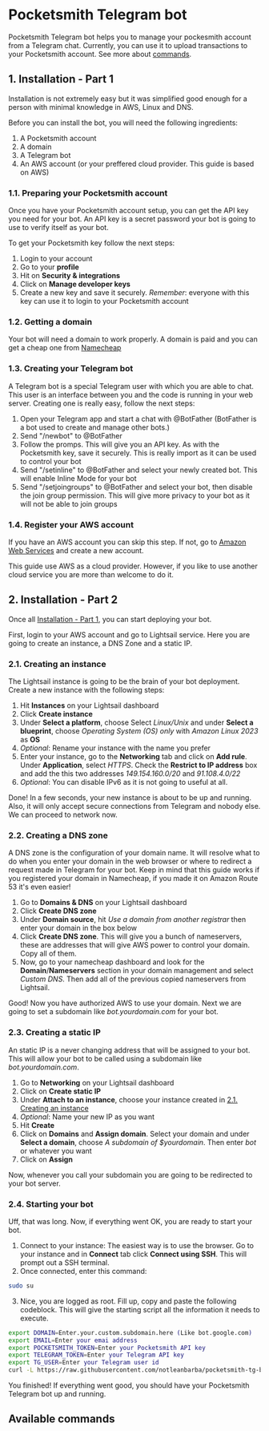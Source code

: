 # Pocketsmith Telegram bot

Pocketsmith Telegram bot helps you to manage your pockesmith account from a Telegram chat. Currently, you can use it to upload transactions to your Pocketsmith account. See more about [commands](/README.md#available-commands).

## 1. Installation - Part 1

Installation is not extremely easy but it was simplified good enough for a person with minimal knowledge in AWS, Linux and DNS.

Before you can install the bot, you will need the following ingredients:

1. A Pocketsmith account
2. A domain
3. A Telegram bot
4. An AWS account (or your preffered cloud provider. This guide is based on AWS)

### 1.1. Preparing your Pocketsmith account

Once you have your Pocketsmith account setup, you can get the API key you need for your bot. An API key is a secret password your bot is going to use to verify itself as your bot.

To get your Pocketsmith key follow the next steps:

1. Login to your account
2. Go to your **profile**
3. Hit on **Security & integrations**
4. Click on **Manage developer keys**
5. Create a new key and save it securely. _Remember_: everyone with this key can use it to login to your Pocketsmith account

### 1.2. Getting a domain

Your bot will need a domain to work properly. A domain is paid and you can get a cheap one from [Namecheap](https://namecheap.com/)

### 1.3. Creating your Telegram bot

A Telegram bot is a special Telegram user with which you are able to chat. This user is an interface between you and the code is running in your web server. Creating one is really easy, follow the next steps:

1. Open your Telegram app and start a chat with @BotFather (BotFather is a bot used to create and manage other bots.)
2. Send "/newbot" to @BotFather
3. Follow the promps. This will give you an API key. As with the Pocketsmith key, save it securely. This is really import as it can be used to control your bot
4. Send "/setinline" to @BotFather and select your newly created bot. This will enable Inline Mode for your bot
5. Send "/setjoingroups" to @BotFather and select your bot, then disable the join group permission. This will give more privacy to your bot as it will not be able to join groups

### 1.4. Register your AWS account

If you have an AWS account you can skip this step. If not, go to [Amazon Web Services](https://portal.aws.amazon.com/billing/signup) and create a new account.

This guide use AWS as a cloud provider. However, if you like to use another cloud service you are more than welcome to do it.

## 2. Installation - Part 2

Once all [Installation - Part 1](/README.md#1-installation---part-1), you can start deploying your bot.

First, login to your AWS account and go to Lightsail service. Here you are going to create an instance, a DNS Zone and a static IP.

### 2.1. Creating an instance

The Lightsail instance is going to be the brain of your bot deployment. Create a new instance with the following steps:

1. Hit **Instances** on your Lightsail dashboard
2. Click **Create instance**
3. Under **Select a platform**, choose Select _Linux/Unix_ and under **Select a blueprint**, choose _Operating System (OS) only_ with _Amazon Linux 2023_ as **OS**
4. _Optional_: Rename your instance with the name you prefer
5. Enter your instance, go to the **Networking** tab and click on **Add rule**. Under **Application**, select _HTTPS_. Check the **Restrict to IP address** box and add the this two addresses _149.154.160.0/20_ and _91.108.4.0/22_
6. _Optional_: You can disable IPv6 as it is not going to useful at all.

Done! In a few seconds, your new instance is about to be up and running. Also, it will only accept secure connections from Telegram and nobody else. We can proceed to network now.

### 2.2. Creating a DNS zone

A DNS zone is the configuration of your domain name. It will resolve what to do when you enter your domain in the web browser or where to redirect a request made in Telegram for your bot. Keep in mind that this guide works if you registered your domain in Namecheap, if you made it on Amazon Route 53 it's even easier!

1. Go to **Domains & DNS** on your Lightsail dashboard
2. Click **Create DNS zone**
3. Under **Domain source**, hit _Use a domain from another registrar_ then enter your domain in the box below
4. Click **Create DNS zone**. This will give you a bunch of nameservers, these are addresses that will give AWS power to control your domain. Copy all of them.
5. Now, go to your namecheap dashboard and look for the **Domain**/**Nameservers** section in your domain management and select _Custom DNS_. Then add all of the previous copied nameservers from Lightsail.

Good! Now you have authorized AWS to use your domain. Next we are going to set a subdomain like _bot.yourdomain.com_ for your bot.

### 2.3. Creating a static IP

An static IP is a never changing address that will be assigned to your bot. This will allow your bot to be called using a subdomain like _bot.yourdomain.com_.

1. Go to **Networking** on your Lightsail dashboard
2. Click on **Create static IP**
3. Under **Attach to an instance**, choose your instance created in [2.1. Creating an instance](/README.md#21-creating-an-instance)
4. _Optional_: Name your new IP as you want
5. Hit **Create**
6. Click on **Domains** and **Assign domain**. Select your domain and under **Select a domain**, choose _A subdomain of $yourdomain_. Then enter _bot_ or whatever you want
7. Click on **Assign**

Now, whenever you call your subdomain you are going to be redirected to your bot server.

### 2.4. Starting your bot

Uff, that was long. Now, if everything went OK, you are ready to start your bot.

1. Connect to your instance: The easiest way is to use the browser. Go to your instance and in **Connect** tab click **Connect using SSH**. This will prompt out a SSH terminal.
2. Once connected, enter this command:

```bash
sudo su
```

3. Nice, you are logged as root. Fill up, copy and paste the following codeblock. This will give the starting script all the information it needs to execute.

```bash
export DOMAIN=Enter.your.custom.subdomain.here (Like bot.google.com)
export EMAIL=Enter your emai address
export POCKETSMITH_TOKEN=Enter your Pocketsmith API key
export TELEGRAM_TOKEN=Enter your Telegram API key
export TG_USER=Enter your Telegram user id
curl -L https://raw.githubusercontent.com/notleanbarba/pocketsmith-tg-bot/master/scripts/install | bash
```

You finished! If everything went good, you should have your Pocketsmith Telegram bot up and running.

## Available commands
